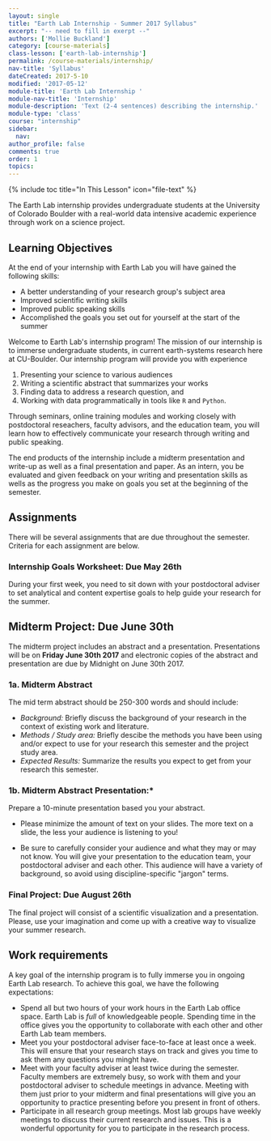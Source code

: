 ```yaml
---
layout: single
title: "Earth Lab Internship - Summer 2017 Syllabus"
excerpt: "-- need to fill in exerpt --"
authors: ['Mollie Buckland']
category: [course-materials]
class-lesson: ['earth-lab-internship']
permalink: /course-materials/internship/
nav-title: 'Syllabus'
dateCreated: 2017-5-10
modified: '2017-05-12'
module-title: 'Earth Lab Internship '
module-nav-title: 'Internship'
module-description: 'Text (2-4 sentences) describing the internship.'
module-type: 'class'
course: "internship"
sidebar:
  nav:
author_profile: false
comments: true
order: 1
topics:
---
```


{% include toc title="In This Lesson" icon="file-text" %}


The Earth Lab internship provides undergraduate students at the University of
Colorado Boulder with a real-world data intensive academic experience through
work on a science project.

<div class='notice--success' markdown="1">

## <i class="fa fa-graduation-cap" aria-hidden="true"></i> Learning Objectives
At the end of your internship with Earth Lab you will have gained the following
skills:

* A better understanding of your research group's subject area
* Improved scientific writing skills
* Improved public speaking skills
* Accomplished the goals you set out for yourself at the start of the summer

</div>

Welcome to Earth Lab's internship program! The mission of our
internship is to immerse undergraduate students, in current
earth-systems research here at CU-Boulder. Our internship program will provide you
with experience

1. Presenting your science to various audiences
2. Writing a scientific abstract that summarizes your works
3. Finding data to address a research question, and
3. Working with data programmatically in tools like `R` and `Python`.

Through seminars, online training modules and working closely with
postdoctoral reseachers, faculty advisors, and the education team, you will learn
how to effectively communicate your research through writing and public speaking.

The end products of the internship include a midterm presentation and write-up
as well as a final presentation and paper. As an intern, you be evaluated and
given feedback on your writing and presentation skills as wells as the progress
you make on goals you set at the beginning of the semester.


## Assignments

There will be several assignments that are due throughout the semester. Criteria
for each assignment are below.

### Internship Goals Worksheet: Due May 26th
During your first week, you need to sit down with your postdoctoral adviser to
set analytical and content expertise goals to help guide your research for the
summer.

## Midterm Project: Due June 30th
The midterm project includes an abstract and a presentation. Presentations
will be on **Friday June 30th 2017** and electronic copies of the abstract and
presentation are due by Midnight on June 30th 2017.

### 1a. Midterm Abstract

The mid term abstract should be 250-300 words and should include:

* *Background:* Briefly discuss the background of your research in the context of existing work and literature.
* *Methods / Study area:* Briefly descibe the methods you have been using and/or expect to use for your research this semester and the project study area.
* *Expected Results:* Summarize the results you expect to get from your research this semester.

### 1b. Midterm Abstract Presentation:*

Prepare a 10-minute presentation based you your abstract.

  * Please minimize the amount of text on your slides. The more text on a slide,
  the less your audience is listening to you!

  * Be sure to carefully consider your audience and what they may or may not
  know. You will give your presentation to the education team, your postdoctoral
  adviser and each other. This audience will have a variety of background, so
  avoid using discipline-specific "jargon" terms.

### Final Project: Due August 26th

The final project will consist of a scientific visualization and a presentation.
Please, use your imagination and come up with a creative way to visualize your
summer research.

## Work requirements

A key goal of the internship program is to fully immerse you in ongoing Earth Lab
research. To achieve this goal, we have the following expectations:

  * Spend all but two hours of your work hours in the Earth Lab office space.
  Earth Lab is *full* of knowledgeable people. Spending time in the office gives
  you the opportunity to collaborate with each other and other Earth Lab team
  members.
  * Meet you your postdoctoral adviser face-to-face at least once a week.
  This will ensure that your research stays on track and gives you time to ask
  them any questions you minght have.
  * Meet with your faculty adviser at least twice during the semester. Faculty
  members are extremely busy, so work with them and your postdoctoral adviser to
  schedule meetings in advance. Meeting with them just prior to your midterm and
  final presentations will give you an opportunity to practice presenting before
  you present in front of others.
  * Participate in all research group meetings. Most lab groups have weekly
  meetings to discuss their current research and issues. This is a wonderful
  opportunity for you to participate in the research process.
